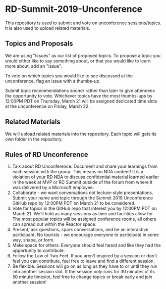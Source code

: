 # RD-Summit-2019-Unconference
This repository is used to submit and vote on unconference sessions/topics. It is also used to upload related materials.

## Topics and Proposals

We are using "Issues" as our list of proposed topics. To propose a topic you would either like to say something about, or that you would like to learn more about, add an "Issue". 

To vote on which topics you would like to see discussed at the unconference, flag an issue with a thumbs-up.

Submit topic recommendations sooner rather than later to give attendees the opportunity to vote. Whichever topics have the most thumbs-ups by 12:00PM PDT on Thursday, March 21 will be assigned dedicated time slots at the unconference on Friday, March 22. 

## Related Materials

We will upload related materials into the repository. Each topic will gets its own folder in the repository.

## Rules of RD Unconference

1.  Talk about RD Unconference. Document and share your learnings from each session with the group. This means no NDA content! It is a violation of your RD NDA to discuss confidential material learned earlier in the week at MVP or RD Summit outside of the forum from where it was delivered by a Microsoft employee. 
2.  Collaborate - we want conversations not lecture-style presentations. Submit your name and topic through the Summit 2019 Unconference GitHub repo by 12:00PM PDT on March 21 to be considered.  
3.  Vote for topics in the GitHub repo that interest you by 12:00PM PDT on March 21. We'll hold as many sessions as time and facilities allow for. The most popular topics will be assigned conference rooms, all others can spread out within the Reactor space.
4.  Present, ask questions, spark conversations, and be an interactive participant. No tourists - we encourage everyone to participate in some way, shape, or form. 
5.  Make space for others. Everyone should feel heard and like they had the opportunity to contribute.
6. Follow the Law of Two Feet. If you aren't inspired by a session or don't feel you can contribute, feel free to leave and find a different session. 
7.  Be flexible. Sessions will go on as long as they have to or until they run into another session slot. If the session only runs for 30 minutes of its 50 minute timeslot, feel free to change topics or break early and join another session! 
